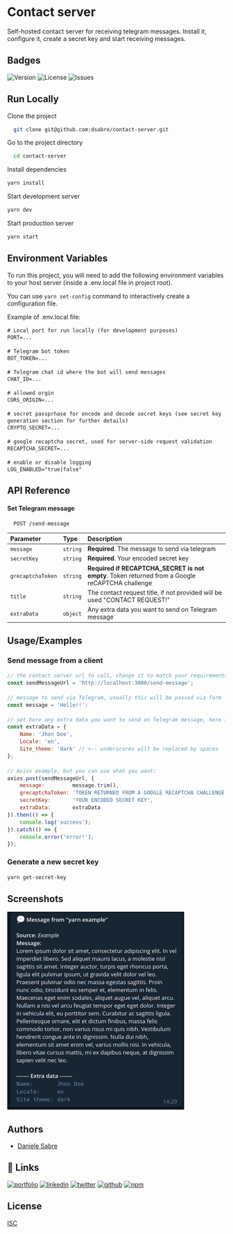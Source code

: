 # Contact server

Self-hosted contact server for receiving telegram messages. Install it, configure it, create a secret key and start receiving messages.


## Badges

![Version](https://img.shields.io/github/package-json/v/dsabre/contact-server?style=for-the-badge)
![License](https://img.shields.io/github/license/dsabre/contact-server?style=for-the-badge)
![Issues](https://img.shields.io/github/issues/dsabre/contact-server?style=for-the-badge)


## Run Locally

Clone the project

```bash
  git clone git@github.com:dsabre/contact-server.git
```

Go to the project directory

```bash
  cd contact-server
```

Install dependencies

```bash
yarn install
```

Start development server

```bash
yarn dev
```

Start production server

```bash
yarn start
```


## Environment Variables

To run this project, you will need to add the following environment variables to your host server (inside a .env.local file in project root).

You can use `yarn set-config` command to interactively create a configuration file.

Example of .env.local file:

```dotenv
# Local port for run locally (for development purposes)
PORT=...

# Telegram bot token
BOT_TOKEN=...

# Telegram chat id where the bot will send messages
CHAT_ID=...

# allowed orgin
CORS_ORIGIN=...

# secret passprhase for encode and decode secret keys (see secret key generation section for further details)
CRYPTO_SECRET=...

# google recaptcha secret, used for server-side request validation
RECAPTCHA_SECRET=...

# enable or disable logging
LOG_ENABLED="true|false"
```
## API Reference

#### Set Telegram message

```http
  POST /send-message
```

| Parameter         | Type     | Description                                                                                     |
|:------------------| :------- |:------------------------------------------------------------------------------------------------|
| `message`         | `string` | **Required**. The message to send via telegram                                                  |
| `secretKey`         | `string` | **Required**. Your encoded secret key                                                             |
| `grecaptchaToken` | `string` | **Required if RECAPTCHA_SECRET is not empty**. Token returned from a Google reCAPTCHA challenge |
| `title`           | `string` | The contact request title, if not provided will be used "CONTACT REQUEST!"                      |
| `extraData`       | `object` | Any extra data you want to send on Telegram message                                             |


## Usage/Examples

### Send message from a client

```javascript
// the contact server url to call, change it to match your requirements
const sendMessageUrl = 'http://localhost:3000/send-message';

// message to send via Telegram, usually this will be passed via form
const message = 'Hello!!';

// set here any extra data you want to send on Telegram message, here is an example of what I used for my personal site
const extraData = {
    Name: 'Jhon Doe',
    Locale: 'en', 
    Site_theme: 'dark' // <-- underscores will be replaced by spaces
};

// Axios example, but you can use what you want:
axios.post(sendMessageUrl, {
    message:         message.trim(),
    grecaptchaToken: 'TOKEN RETURNED FROM A GOOGLE RECAPTCHA CHALLENGE',
    secretKey:       'YOUR ENCODED SECRET KEY',
    extraData:       extraData
}).then(() => {
    console.log('success');
}).catch(() => {
    console.error('error!');
});
```

### Generate a new secret key

```bash
yarn get-secret-key
```


## Screenshots

![App Screenshot](/screenshots/telegram_example.png "Example telegram message received")


## Authors

- [Daniele Sabre](https://dsabre.github.io/resume/)


## 🔗 Links
[![portfolio](https://img.shields.io/badge/my_portfolio-000?style=for-the-badge&logo=ko-fi&logoColor=white)](https://dsabre.github.io/resume/)
[![linkedin](https://img.shields.io/badge/linkedin-0A66C2?style=for-the-badge&logo=linkedin&logoColor=white)](https://linkedin.com/in/danielesabre)
[![twitter](https://img.shields.io/badge/twitter-1DA1F2?style=for-the-badge&logo=twitter&logoColor=white)](https://twitter.com/raniel86)
[![github](https://img.shields.io/badge/github-171515?style=for-the-badge&logo=github&logoColor=white)](https://github.com/dsabre)
[![npm](https://img.shields.io/badge/npm-cb0000?style=for-the-badge&logo=npm&logoColor=white)](https://www.npmjs.com/~dsabre)


## License

[ISC](https://choosealicense.com/licenses/isc/)

